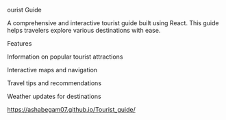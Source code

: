 ourist Guide

A comprehensive and interactive tourist guide built using React. This guide helps travelers explore various destinations with ease.

Features

Information on popular tourist attractions

Interactive maps and navigation

Travel tips and recommendations

Weather updates for destinations

https://ashabegam07.github.io/Tourist_guide/
